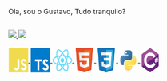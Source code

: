 Ola, sou o Gustavo, Tudo tranquilo?
##
<div>
  <a href="https://github.com/gustavojose136">
  <img height="150em" src="https://github-readme-stats.vercel.app/api?username=gutsz136&show_icons=true&theme=chartreuse-dark&include_all_commits=true&count_private=true"/>
  <img height="120em" src="https://github-readme-stats.vercel.app/api/top-langs/?username=gutsz136&layout=compact&langs_count=7&theme=chartreuse-dark"/>
</div>
<div style="display: inline_block"><br>
  <img align="center" alt="Rafa-Js" height="50" width="40" src="https://raw.githubusercontent.com/devicons/devicon/master/icons/javascript/javascript-plain.svg">
  <img align="center" alt="Rafa-Ts" height="50" width="40" src="https://raw.githubusercontent.com/devicons/devicon/master/icons/typescript/typescript-plain.svg">
  <img align="center" alt="Rafa-React" height="50" width="40" src="https://raw.githubusercontent.com/devicons/devicon/master/icons/react/react-original.svg">
  <img align="center" alt="Rafa-HTML" height="50" width="40" src="https://raw.githubusercontent.com/devicons/devicon/master/icons/html5/html5-original.svg">
  <img align="center" alt="Rafa-CSS" height="50" width="40" src="https://raw.githubusercontent.com/devicons/devicon/master/icons/css3/css3-original.svg">
  <img align="center" alt="Rafa-Python" height="50" width="40" src="https://raw.githubusercontent.com/devicons/devicon/master/icons/python/python-original.svg">
  <img align="center" alt="Rafa-Csharp" height="50" width="40" src="https://raw.githubusercontent.com/devicons/devicon/master/icons/csharp/csharp-original.svg">
  <img<img src="https://img.shields.io/badge/Counter_Strike-000000?style=for-the-badge&logo=counter-strike&logoColor=white" />
</div>
  
  ##
 
